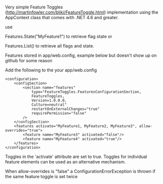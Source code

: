 Very simple Feature Toggles (http://martinfowler.com/bliki/FeatureToggle.html) implementation using the AppContext class that comes with .NET 4.6 and greater.

  use 

  Features.State("MyFeature1") to retrieve flag state or
  
  Features.List() to retrieve all flags and state.

Features stored in app/web.config, example below but doesn't show up on github for some reason

Add the following to the your app/web.config

	<configuration>
		<configSection> 
			<section name="features"
				type="FeatureToggles.FeaturesConfigurationSection, 
				FeatureToggles, 
				Version=1.0.0.0, 
				Culture=neutral"
				restartOnExternalChanges="true"
				requirePermission="false"
			/>
		</configSection> 
		<features activate="MyFeature1, MyFeature2, MyFeature3", allow-overrides="true">
			<feature name="MyFeature3" activated="false"/>
			<feature name="MyFeature4" activated="true"/>
		</features>
	</configuration>

Toggles in the 'activate' attribute are set to true.
Toggles for individual feature elements can be used as an alternative mechanism.

When allow-overrides is "false" a ConfigurationErrorException is thrown if the same feature toggle is set twice
